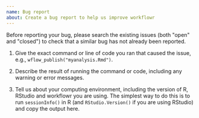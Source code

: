 ```yaml
---
name: Bug report
about: Create a bug report to help us improve workflowr
---
```


Before reporting your bug, please search the existing issues (both "open" and "closed") to check that a similar bug has not already been reported.

1. Give the exact command or line of code you ran that caused the issue, e.g., `wflow_publish("myanalysis.Rmd")`.

2. Describe the result of running the command or code, including any
   warning or error messages.

3. Tell us about your computing environment, including the version of
   R, RStudio and workflowr you are using. The simplest way to do this
   is to run `sessionInfo()` in R (and `RStudio.Version()` if you are
   using RStudio) and copy the output here.
